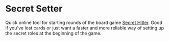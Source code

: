 # Secret Setter

Quick online tool for starting rounds of the board game [Secret Hitler](https://www.secrethitler.com/). Good if you've lost cards or just want a faster and more reliable way of setting up the secret roles at the beginning of the game.
